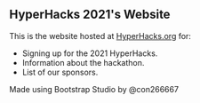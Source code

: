 ## HyperHacks 2021's Website
This is the website hosted at [HyperHacks.org](https://hyperhacks.org) for:

 - Signing up for the 2021 HyperHacks.
 - Information about the hackathon.
 - List of our sponsors.

Made using Bootstrap Studio by @con266667
